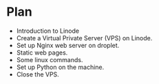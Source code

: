 # Plan


* Introduction to Linode
* Create a Virtual Private Server (VPS) on Linode.
* Set up Nginx web server on droplet.
* Static web pages.
* Some linux commands.
* Set up Python on the machine.
* Close the VPS.


